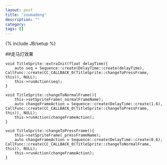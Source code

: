 ```yaml
---
layout: post
title: "zoumadeng"
description: ""
category: 
tags: []
---
```

{% include JB/setup %}

##走马灯效果

    void TitleSprite::extraInit(float delayTime){
        auto seq = Sequence::create(DelayTime::create(delayTime), CallFunc::create(CC_CALLBACK_0(TitleSprite::changeToPressFrame, this)), NULL);
        this->runAction(seq);
    }
     
    void TitleSprite::changeToNormalFrame(){
        this->setSpriteFrame(_normalFrameName);
        auto changeFrameAction = Sequence::create(DelayTime::create(1.6), CallFunc::create(CC_CALLBACK_0(TitleSprite::changeToPressFrame, this)), NULL);
        this->runAction(changeFrameAction);
    }
     
    void TitleSprite::changeToPressFrame(){
        this->setSpriteFrame(_pressFrameName);
        auto changeFrameAction = Sequence::create(DelayTime::create(0.6), CallFunc::create(CC_CALLBACK_0(TitleSprite::changeToNormalFrame, this)), NULL);
        this->runAction(changeFrameAction);
    }